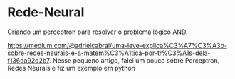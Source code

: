 # Rede-Neural
Criando um perceptron para resolver o problema lógico AND.

https://medium.com/@adrielcabral/uma-leve-explica%C3%A7%C3%A3o-sobre-redes-neurais-e-a-matem%C3%A1tica-por-tr%C3%A1s-dela-f136da92d2b7.
Nesse pequeno artigo, falei um pouco sobre Perceptron, Redes Neurais e fiz um exemplo em python
